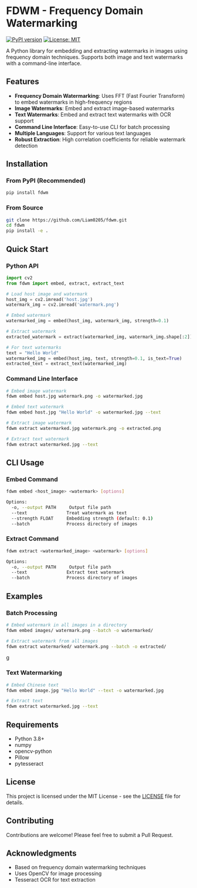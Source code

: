 # FDWM - Frequency Domain Watermarking

[![PyPI version](https://badge.fury.io/py/fdwm.svg)](https://badge.fury.io/py/fdwm)
[![License: MIT](https://img.shields.io/badge/License-MIT-yellow.svg)](https://opensource.org/licenses/MIT)

A Python library for embedding and extracting watermarks in images using frequency domain techniques. Supports both image and text watermarks with a command-line interface.

## Features

- **Frequency Domain Watermarking**: Uses FFT (Fast Fourier Transform) to embed watermarks in high-frequency regions
- **Image Watermarks**: Embed and extract image-based watermarks
- **Text Watermarks**: Embed and extract text watermarks with OCR support
- **Command Line Interface**: Easy-to-use CLI for batch processing
- **Multiple Languages**: Support for various text languages
- **Robust Extraction**: High correlation coefficients for reliable watermark detection

## Installation

### From PyPI (Recommended)

```bash
pip install fdwm
```

### From Source

```bash
git clone https://github.com/Liam0205/fdwm.git
cd fdwm
pip install -e .
```

## Quick Start

### Python API

```python
import cv2
from fdwm import embed, extract, extract_text

# Load host image and watermark
host_img = cv2.imread('host.jpg')
watermark_img = cv2.imread('watermark.png')

# Embed watermark
watermarked_img = embed(host_img, watermark_img, strength=0.1)

# Extract watermark
extracted_watermark = extract(watermarked_img, watermark_img.shape[:2])

# For text watermarks
text = "Hello World"
watermarked_img = embed(host_img, text, strength=0.1, is_text=True)
extracted_text = extract_text(watermarked_img)
```

### Command Line Interface

```bash
# Embed image watermark
fdwm embed host.jpg watermark.png -o watermarked.jpg

# Embed text watermark
fdwm embed host.jpg "Hello World" -o watermarked.jpg --text

# Extract image watermark
fdwm extract watermarked.jpg watermark.png -o extracted.png

# Extract text watermark
fdwm extract watermarked.jpg --text
```

## CLI Usage

### Embed Command

```bash
fdwm embed <host_image> <watermark> [options]

Options:
  -o, --output PATH     Output file path
  --text               Treat watermark as text
  --strength FLOAT     Embedding strength (default: 0.1)
  --batch              Process directory of images
```

### Extract Command

```bash
fdwm extract <watermarked_image> <watermark> [options]

Options:
  -o, --output PATH     Output file path
  --text               Extract text watermark
  --batch              Process directory of images
```

## Examples

### Batch Processing

```bash
# Embed watermark in all images in a directory
fdwm embed images/ watermark.png --batch -o watermarked/

# Extract watermark from all images
fdwm extract watermarked/ watermark.png --batch -o extracted/
```
g
### Text Watermarking

```bash
# Embed Chinese text
fdwm embed image.jpg "Hello World" --text -o watermarked.jpg

# Extract text
fdwm extract watermarked.jpg --text
```

## Requirements

- Python 3.8+
- numpy
- opencv-python
- Pillow
- pytesseract

## License

This project is licensed under the MIT License - see the [LICENSE](LICENSE) file for details.

## Contributing

Contributions are welcome! Please feel free to submit a Pull Request.

## Acknowledgments

- Based on frequency domain watermarking techniques
- Uses OpenCV for image processing
- Tesseract OCR for text extraction
